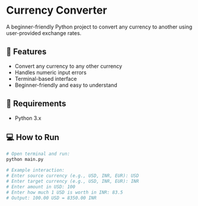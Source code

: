# Currency Converter

A beginner-friendly Python project to convert any currency to another using user-provided exchange rates.

## 🧩 Features
- Convert any currency to any other currency
- Handles numeric input errors
- Terminal-based interface
- Beginner-friendly and easy to understand

## 🔧 Requirements
- Python 3.x

## 💻 How to Run
```bash
# Open terminal and run:
python main.py

# Example interaction:
# Enter source currency (e.g., USD, INR, EUR): USD
# Enter target currency (e.g., USD, INR, EUR): INR
# Enter amount in USD: 100
# Enter how much 1 USD is worth in INR: 83.5
# Output: 100.00 USD = 8350.00 INR
